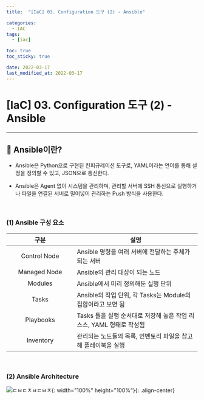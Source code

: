 ```yaml
---
title:  "[IaC] 03. Configuration 도구 (2) - Ansible" 

categories:
  - IAC
tags:
  - [iac]

toc: true
toc_sticky: true

date: 2022-03-17
last_modified_at: 2022-03-17
---
```

# [IaC] 03. Configuration 도구 (2) - Ansible
---

<style>
table {
    font-size: 12pt;
}
table th:first-of-type {
    width: 5%;
}
table th:nth-of-type(2) {
    width: 15%;
}
table th:nth-of-type(3) {
    width: 50%;
}
table th:nth-of-type(4) {
    width: 30%;
}
</style>

## 🔔 Ansible이란?

- Ansible은 Python으로 구현된 컨피규레이션 도구로, YAML이라는 언어를 통해 설정을 정의할 수 있고, JSON으로 통신한다.

- Ansible은 Agent 없이 시스템을 관리하며, 관리할 서버에 SSH 통신으로 실행하거나 파일을 연결된 서버로 밀어넣어 관리하는 Push 방식을 사용한다.

<br>

### (1) Ansible 구성 요소

|구분|설명|
|:---:|---|
|Control Node|Ansible 명령을 여러 서버에 전달하는 주체가 되는 서버|
|Managed Node|Ansible의 관리 대상이 되는 노드|
|Modules|Ansible에서 미리 정의해둔 실행 단위|
|Tasks|Ansible의 작업 단위, 각 Tasks는 Module의 집합이라고 보면 됨|
|Playbooks|Tasks 들을 실행 순서대로 저장해 놓은 작업 리스스, YAML 형태로 작성됨|
|Inventory|관리되는 노드들의 목록, 인벤토리 파일을 참고해 플레이북을 실행|

<br>

### (2) Ansible Architecture

![ㄷㅂㄷㅈㅂㄷㅂㅈ](https://user-images.githubusercontent.com/42735894/223166384-4fd5bf59-f230-4045-8f40-5f5b53666206.png){: width="100%" height="100%"}{: .align-center}

<br>